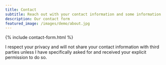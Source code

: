 ```yaml
---
title: Contact
subtitle: Reach out with your contact information and some information about what you're looking for.
description: Our contact form
featured_image: /images/demo/about.jpg
---
```

<script src="https://www.google.com/recaptcha/api.js"></script>
{% include contact-form.html %}

I respect your privacy and will not share your contact information with third parties unless I have specifically asked for and received your explicit permission to do so.